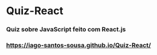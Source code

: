 # Quiz-React

### Quiz sobre JavaScript feito com React.js

### https://iago-santos-sousa.github.io/Quiz-React/
